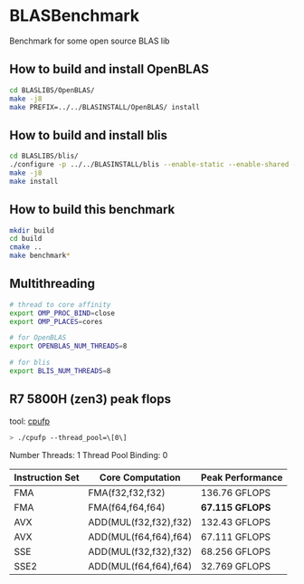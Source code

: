 # BLASBenchmark
Benchmark for some open source BLAS lib
## How to build and install OpenBLAS
```bash
cd BLASLIBS/OpenBLAS/
make -j8
make PREFIX=../../BLASINSTALL/OpenBLAS/ install
```
## How to build and install blis
```bash
cd BLASLIBS/blis/
./configure -p ../../BLASINSTALL/blis --enable-static --enable-shared -t openmp --enable-blas --enable-cblas zen3
make -j8
make install
```
## How to build this benchmark
```bash
mkdir build
cd build
cmake ..
make benchmark*
```
## Multithreading
```bash
# thread to core affinity
export OMP_PROC_BIND=close
export OMP_PLACES=cores

# for OpenBLAS
export OPENBLAS_NUM_THREADS=8

# for blis
export BLIS_NUM_THREADS=8
```
## R7 5800H (zen3) peak flops
tool: [cpufp](https://github.com/pigirons/cpufp)
```bash
> ./cpufp --thread_pool=\[0\]
```
Number Threads: 1
Thread Pool Binding: 0

| Instruction Set | Core Computation      | Peak Performance |
|-----------------|-----------------------|------------------|
| FMA             | FMA(f32,f32,f32)      | 136.76 GFLOPS    |
| FMA             | FMA(f64,f64,f64)      | **67.115 GFLOPS**    |
| AVX             | ADD(MUL(f32,f32),f32) | 132.43 GFLOPS    |
| AVX             | ADD(MUL(f64,f64),f64) | 67.111 GFLOPS    |
| SSE             | ADD(MUL(f32,f32),f32) | 68.256 GFLOPS    |
| SSE2            | ADD(MUL(f64,f64),f64) | 32.769 GFLOPS    |


